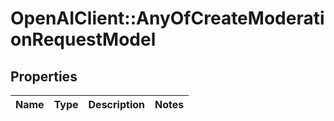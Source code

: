 # OpenAIClient::AnyOfCreateModerationRequestModel

## Properties
Name | Type | Description | Notes
------------ | ------------- | ------------- | -------------

